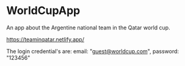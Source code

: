 # WorldCupApp
An app about the Argentine national team in the Qatar world cup.

https://teaminqatar.netlify.app/

The login credential's are: 
    email: "guest@worldcup.com",
    password: "123456"

